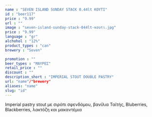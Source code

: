 ```yaml
---
name : "SEVEN ISLAND SUNDAY STACK 0.44lt ΚΟΥΤΙ"
id : "beer117"
price : "9.99"
url : ""
image : "seven-island-sunday-stack-044lt-κουτι.jpg"
price : "9.99"
language : "gr"
alchohol : "12%"
product_types : "can"
brewery : "Seven"

promotion : ""
beer_types : "ΜΑΥΡΕΣ"
retail_price : ""
discount : ""
description_short : "IMPERIAL STOUT DOUBLE PASTRY"
url: "name"/"brewery"
aliases: "name"
slug: "id"
---
```


Imperial pastry stout με σιρόπι σφενδάμου, βανίλια Ταϊτής, Bluberries, Blackberries, λακτόζη και μακαντέμια